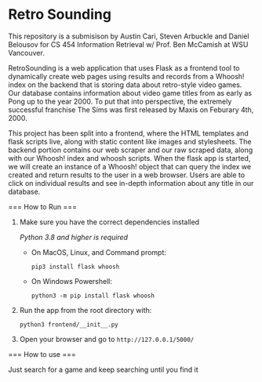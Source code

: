 # Retro Sounding

This repository is a submisison by Austin Cari, Steven Arbuckle and Daniel Belousov for CS 454 Information Retrieval w/ Prof. Ben McCamish at WSU Vancouver.

RetroSounding is a web application that uses Flask as a frontend tool to dynamically create web pages using results and records from a Whoosh! index on the backend that is storing data about retro-style video games. Our database contains information about video game titles from as early as Pong up to the year 2000. To put that into perspective, the extremely successful franchise The Sims was first released by Maxis on Feburary 4th, 2000.

This project has been split into a frontend, where the HTML templates and flask scripts live, along with static content like images and stylesheets. The backend portion contains our web scraper and our raw scraped data, along with our Whoosh! index and whoosh scripts. When the flask app is started, we will create an instance of a Whoosh! object that can query the index we created and return results to the user in a web browser. Users are able to click on individual results and see in-depth information about any title in our database.

=== How to Run ===
1. Make sure you have the correct dependencies installed

      *Python 3.8 and higher is required*
     * On MacOS, Linux, and Command prompt: 

        `pip3 install flask whoosh`

    * On Windows Powershell: 

      `python3 -m pip install flask whoosh`

2. Run the app from the root directory with: 

      `python3 frontend/__init__.py`

3. Open your browser and go to `http://127.0.0.1/5000/`

=== How to use === 

Just search for a game and keep searching until you find it

